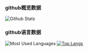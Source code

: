### github概览数据
![Github Stats](https://github-readme-stats.vercel.app/api?username=AlaskaChinese&show_icons=true&theme=tokyonight&count_private=true)

### github语言数据
![Most Used Languages](https://github-readme-stats.vercel.app/api/top-langs/?username=AlaskaChinese&theme=tokyonight&layout=compact)
[![Top Langs](https://github-readme-stats.vercel.app/api/top-langs/?username=AlaskaChinese&layout=donut)](https://github.com/anuraghazra/github-readme-stats)

<!--
**AlaskaChinese/AlaskaChinese** is a ✨ _special_ ✨ repository because its `README.md` (this file) appears on your GitHub profile.

Here are some ideas to get you started:

- 🔭 I’m currently working on ...
- 🌱 I’m currently learning ...
- 👯 I’m looking to collaborate on ...
- 🤔 I’m looking for help with ...
- 💬 Ask me about ...
- 📫 How to reach me: ...
- 😄 Pronouns: ...
- ⚡ Fun fact: ...
-->
